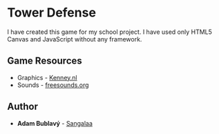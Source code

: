 # Tower Defense
I have created this game for my school project. I have used only HTML5 Canvas and JavaScript without any framework.

## Game Resources
* Graphics - [Kenney.nl](https://www.kenney.nl/)
* Sounds - [freesounds.org](https://freesound.org/)

## Author
* **Adam Bublavý** - [Sangalaa](https://github.com/Sangalaa)